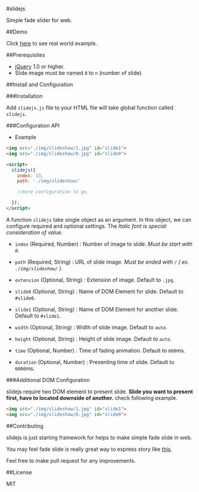 #slidejs

Simple fade slider for web.

##Demo

Click [here](http://divtag.sejong.edu) to see real world example.

##Prerequisites

- [jQuery](http://jquery.com) 1.0 or higher.
- Slide image must be named `0` to `n` (number of slide).

##Install and Configuration

###Installation

Add `slidejs.js` file to your HTML file will take global function called `slidejs`.

###Configuration API

- Example

```html
<img src="./img/slideshow/1.jpg" id="slide1">
<img src="./img/slideshow/0.jpg" id="slide0">

<script>
  slidejs({
    index: 13,
    path: './img/slideshow/'

    //more configuration to go.

  });
</script>
```

A function `slidejs` take single object as an argument. In this object, we can configure required and optional settings. The *Italic font is special consideration of value*.

- `index` (Required, Number) : Number of image to slide. *Must be start with `0`*.

- `path` (Required, String) : URL of slide image. *Must be ended with `/` ( ex. `./img/slideshow/` )*.

- `extension` (Optional, String) : Extension of image. Default to `.jpg`.

- `slide0` (Optional, String) : Name of DOM Element for slide. Default to `#slide0`.

- `slide1` (Optional, String) : Name of DOM Element for another slide. Default to `#slide1`.

- `width` (Optional, String) : Width of slide image. Default to `auto`.

- `height` (Optional, String) : Height of slide image. Default to `auto`.

- `time` (Optional, Number) : Time of fading animation. Default to `600`ms.

- `duration` (Optional, Number) : Presenting time of slide. Default to `6000`ms.

###Additional DOM Configuration

slidejs require two DOM element to present slide. **Slide you want to present first, have to located downside of another.** check following example.

```html
<img src="./img/slideshow/1.jpg" id="slide1">
<img src="./img/slideshow/0.jpg" id="slide0">
```

##Contributing

slidejs is just starting framework for helps to make simple fade slide in web. 

You may feel fade slide is really great way to express story like [this](http://ycombinator.com).

Feel free to make pull request for any improvements.

##License

MIT








